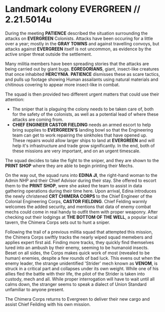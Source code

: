 # Landmark colony EVERGREEN // 2.21.5014u
During the meeting **PATIENCE** described the situation surrounding the attacks on **EVERGREEN** Colonists. Attacks have been occuring for a little over a year; mostly in the **GRAY TOWNS** and against travelling convoys, but attacks against **EVERGREEN** itself is not uncommon, as evidence by the active sniper threat outside the settlement.

Many militia members have been spreading stories that the attacks are being carried out by giant bugs. **EGREGORIANS**, giant, insect-like creatures that once inhabited **HERCYNIA**. **PATIENCE** dismisses these as scare tactics, and pulls up footage showing Human assailants using natural materials and chitinous covering to appear more insect-like in combat.

The squad is then provided two different urgent matters that could use their attention:

 - The sniper that is plaguing the colony needs to be taken care of, both for the safety of the colonists, as well as a potential lead of where these attacks are coming from.
 - **CHIEF ENGINEER CASTOR FIELDING** needs an armed escort to help bring supplies to **EVERGREEN'S** landing bowl so that the Engineering team can get to work repairing the sinkholes that have opened up. These repairs would allow larger ships to land at **EVERGREEN** and will help it's infrastructure and trade grow significantly.
In the end, both of these missions are very important, and on an urgent timescale.

The squad decides to take the fight to the sniper, and they are shown to the **PRINT SHOP** where they are able to begin printing their Mechs.

On the way out, the squad runs into **EDINA JI**, the right-hand woman to the Admin NHP and their Chief Advisor during their stay. She offered to escort them to the **PRINT SHOP**, were she asked the team to assist in data gathering operations during their time here. Upon arrival, Edina introduces the newly christened **CRT CHIMERA CORPS** to the Chief Engineer of the Colonial Engineering Corps, **CASTOR FIELDING**. Chief Felding warmly welcomes the added security, and mentions that data of enemy combat mechs could come in real handy to outfit them with proper weaponry. After checking out their lodgings at **THE BOTTOM OF THE WELL**, a popular local tavern, the Chimera Corps sets out to hunt a sniper.

Following the trail of a previous militia squad that attempted this mission, the Chimera Corps swiftly tracks the nearly wiped squad memebers and applies expert first aid. Finding more tracks, they quickly find themselves lured into an ambush by their enemy, seeming to be humanoid insects. Beset on all sides, the Corps makes quick work of most (revealed to be human) enemies, despite a few rounds of bad luck. This evens out when the enemy leader, the strange unidentified 'Strider' mech known as **VENOM**, is struck in a critical part and collapses under its own weight. While one of his allies fled the battle with their life, the pilot of the Strider is taken into custody, mech and all. While proper interrogation will have to wait until all calms down, the stranger seems to speak a dialect of Union Standard unfamiliar to anyone present. 

The Chimera Corps returns to Evergreen to deliver their new cargo and assist Chief Feilding with his own mission.